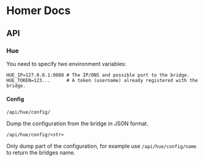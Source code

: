 # Homer Docs

## API

### Hue

You need to specify two environment variables:

    HUE_IP=127.0.0.1:8080 # The IP/DNS and possible port to the bridge.
    HUE_TOKEN=123...      # A token (username) already registered with the bridge.

#### Config

    /api/hue/config/

Dump the configuration from the bridge in JSON format.

    /api/hue/config/<str>

Only dump part of the configuration, for example use `/api/hue/config/name` to return the bridges name.
